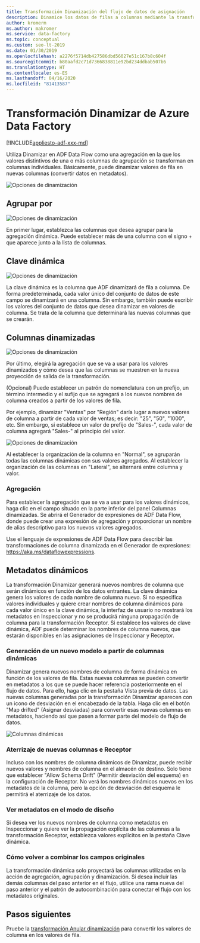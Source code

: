 ```yaml
---
title: Transformación Dinamización del flujo de datos de asignación
description: Dinamice los datos de filas a columnas mediante la transformación Dinamizar del flujo de datos de asignación de Azure Data Factory
author: kromerm
ms.author: makromer
ms.service: data-factory
ms.topic: conceptual
ms.custom: seo-lt-2019
ms.date: 01/30/2019
ms.openlocfilehash: a2276f5714db427586dbd56027e51c167b8c604f
ms.sourcegitcommit: b80aafd2c71d7366838811e92bd234ddbab507b6
ms.translationtype: HT
ms.contentlocale: es-ES
ms.lasthandoff: 04/16/2020
ms.locfileid: "81413587"
---
```

# <a name="azure-data-factory-pivot-transformation"></a>Transformación Dinamizar de Azure Data Factory

[!INCLUDE[appliesto-adf-xxx-md](includes/appliesto-adf-xxx-md.md)]

Utiliza Dinamizar en ADF Data Flow como una agregación en la que los valores distintivos de una o más columnas de agrupación se transforman en columnas individuales. Básicamente, puede dinamizar valores de fila en nuevas columnas (convertir datos en metadatos).

![Opciones de dinamización](media/data-flow/pivot1.png "dinamizar 1")

## <a name="group-by"></a>Agrupar por

![Opciones de dinamización](media/data-flow/pivot2.png "dinamizar 2")

En primer lugar, establezca las columnas que desea agrupar para la agregación dinámica. Puede establecer más de una columna con el signo + que aparece junto a la lista de columnas.

## <a name="pivot-key"></a>Clave dinámica

![Opciones de dinamización](media/data-flow/pivot3.png "dinamizar 3")

La clave dinámica es la columna que ADF dinamizará de fila a columna. De forma predeterminada, cada valor único del conjunto de datos de este campo se dinamizará en una columna. Sin embargo, también puede escribir los valores del conjunto de datos que desea dinamizar en valores de columna. Se trata de la columna que determinará las nuevas columnas que se crearán.

## <a name="pivoted-columns"></a>Columnas dinamizadas

![Opciones de dinamización](media/data-flow/pivot4.png "dinamizar 4")

Por último, elegirá la agregación que se va a usar para los valores dinamizados y cómo desea que las columnas se muestren en la nueva proyección de salida de la transformación.

(Opcional) Puede establecer un patrón de nomenclatura con un prefijo, un término intermedio y el sufijo que se agregará a los nuevos nombres de columna creados a partir de los valores de fila.

Por ejemplo, dinamizar "Ventas" por "Región" daría lugar a nuevos valores de columna a partir de cada valor de ventas; es decir: "25", "50", "1000", etc. Sin embargo, si establece un valor de prefijo de "Sales-", cada valor de columna agregará "Sales-" al principio del valor.

![Opciones de dinamización](media/data-flow/pivot5.png "dinamizar 5")

Al establecer la organización de la columna en "Normal", se agruparán todas las columnas dinámicas con sus valores agregados. Al establecer la organización de las columnas en "Lateral", se alternará entre columna y valor.

### <a name="aggregation"></a>Agregación

Para establecer la agregación que se va a usar para los valores dinámicos, haga clic en el campo situado en la parte inferior del panel Columnas dinamizadas. Se abrirá el Generador de expresiones de ADF Data Flow, donde puede crear una expresión de agregación y proporcionar un nombre de alias descriptivo para los nuevos valores agregados.

Use el lenguaje de expresiones de ADF Data Flow para describir las transformaciones de columna dinamizada en el Generador de expresiones: https://aka.ms/dataflowexpressions.

## <a name="pivot-metadata"></a>Metadatos dinámicos

La transformación Dinamizar generará nuevos nombres de columna que serán dinámicos en función de los datos entrantes. La clave dinámica genera los valores de cada nombre de columna nuevo. Si no especifica valores individuales y quiere crear nombres de columna dinámicos para cada valor único en la clave dinámica, la interfaz de usuario no mostrará los metadatos en Inspeccionar y no se producirá ninguna propagación de columna para la transformación Receptor. Si establece los valores de clave dinámica, ADF puede determinar los nombres de columna nuevos, que estarán disponibles en las asignaciones de Inspeccionar y Receptor.

### <a name="generate-a-new-model-from-dynamic-columns"></a>Generación de un nuevo modelo a partir de columnas dinámicas

Dinamizar genera nuevos nombres de columna de forma dinámica en función de los valores de fila. Estas nuevas columnas se pueden convertir en metadatos a los que se puede hacer referencia posteriormente en el flujo de datos. Para ello, haga clic en la pestaña Vista previa de datos. Las nuevas columnas generadas por la transformación Dinamizar aparecen con un icono de desviación en el encabezado de la tabla. Haga clic en el botón "Map drifted" (Asignar desviadas) para convertir esas nuevas columnas en metadatos, haciendo así que pasen a formar parte del modelo de flujo de datos.

![Columnas dinámicas](media/data-flow/newpivot1.png "Asignar columnas dinámicas desplazadas")

### <a name="landing-new-columns-in-sink"></a>Aterrizaje de nuevas columnas e Receptor

Incluso con los nombres de columna dinámicos de Dinamizar, puede recibir nuevos valores y nombres de columna en el almacén de destino. Solo tiene que establecer "Allow Schema Drift" (Permitir desviación del esquema) en la configuración de Receptor. No verá los nombres dinámicos nuevos en los metadatos de la columna, pero la opción de desviación del esquema le permitirá el aterrizaje de los datos.

### <a name="view-metadata-in-design-mode"></a>Ver metadatos en el modo de diseño

Si desea ver los nuevos nombres de columna como metadatos en Inspeccionar y quiere ver la propagación explícita de las columnas a la transformación Receptor, establezca valores explícitos en la pestaña Clave dinámica.

### <a name="how-to-rejoin-original-fields"></a>Cómo volver a combinar los campos originales
La transformación dinámica solo proyectará las columnas utilizadas en la acción de agregación, agrupación y dinamización. Si desea incluir las demás columnas del paso anterior en el flujo, utilice una rama nueva del paso anterior y el patrón de autocombinación para conectar el flujo con los metadatos originales.

## <a name="next-steps"></a>Pasos siguientes

Pruebe la [transformación Anular dinamización](data-flow-unpivot.md) para convertir los valores de columna en los valores de fila. 
